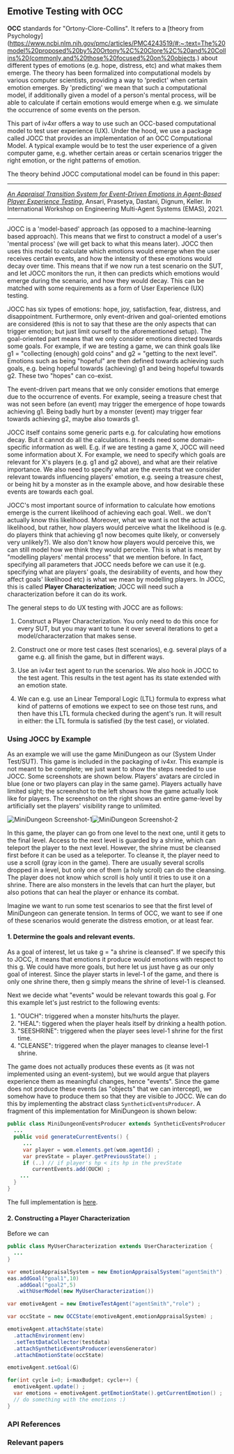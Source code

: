 ## Emotive Testing with OCC

**OCC** standards for "Ortony-Clore-Collins". It refers to a [theory from Psychology](https://www.ncbi.nlm.nih.gov/pmc/articles/PMC4243519/#:~:text=The%20model%20proposed%20by%20Ortony%2C%20Clore%2C%20and%20Collins%20(commonly,and%20those%20focused%20on%20objects.) about different types of emotions (e.g. hope, distress, etc) and what makes them emerge. The theory has been formalized into computational models by various computer scientists, providing a way to 'predict' when certain emotion emerges. By 'predicting' we mean that such a computational model, if additionally given a model of a person's mental process, will be able to calculate if certain emotions would emerge when e.g. we simulate the occurrence of some events on the person.

This part of iv4xr offers a way to use such an OCC-based computational model to test user experience (UX). Under the hood, we use a package called JOCC that provides an implementation of an OCC Computational Model. A typical example would be to test the user experience of a given computer game, e.g. whether certain areas or certain scenarios trigger the right emotion, or the right patterns of emotion.


The theory behind JOCC computational model can be found in this paper:

-----

[_An Appraisal Transition System for Event-Driven Emotions in Agent-Based Player Experience Testing_](https://arxiv.org/pdf/2105.05589), Ansari, Prasetya, Dastani, Dignum, Keller. In
International Workshop on Engineering Multi-Agent Systems (EMAS), 2021.

-----

JOCC is a 'model-based' approach (as opposed to a machine-learning based approach). This means that we first to construct a model of a user's 'mental process' (we will get back to what this means later). JOCC then uses this model to calculate which emotions would emerge when the user receives certain events, and how the intensity of these emotions would decay over time. This means that if we now run a test scenario on the SUT, and let JOCC monitors the run, it then can predicts which emotions would emerge during the scenario, and how they would decay. This can be matched with some requirements as a form of User Experience (UX) testing.

JOCC has six types of emotions: hope, joy, satisfaction, fear, distress, and disappointment. Furthermore, only event-driven and goal-oriented emotions are considered (this is not to say that these are the only aspects that can trigger emotion; but just limit ourself to the aforementioned setup). The goal-oriented part means that we only consider emotions directed towards some goals. For example, if we are testing a game, we can think goals like g1 = "collecting (enough) gold coins" and g2 = "getting to the next level". Emotions such as being "hopeful" are then defined towards achieving such goals, e.g. being hopeful towards (achieving) g1 and being hopeful towards g2. These two "hopes" can co-exist.

The event-driven part means that we only consider emotions that emerge due to the occurrence of events. For example, seeing a treasure chest that was not seen before (an event) may trigger the emergence of hope towards achieving g1. Being badly hurt by a monster (event) may trigger fear towards achieving g2, maybe also towards g1.

JOCC itself contains some generic parts e.g. for calculating how emotions decay. But it cannot do all the calculations. It needs need some domain-specific information as well. E.g. if we are testing a game X, JOCC will need some information about X. For example, we need to specify which goals are relevant for X's players (e.g. g1 and g2 above), and what are their relative importance.
We also need to specify what are the events that we consider relevant towards influencing players' emotion, e.g. seeing a treasure chest, or being hit by a monster as in the example above, and how desirable these events are towards each goal.

JOCC's most important source of information to calculate how emotions emerge is the current likelihood of achieving each goal. Well.. we don't actually know this likelihood. Moreover, what we want is not the actual likelihood, but rather, how players would perceive what the likelihood is (e.g. do players think that achieving g1 now becomes quite likely, or conversely very unlikely?). We also don't know how players would perceive this, we can still model how we think they would perceive. This is what is meant by "modelling players' mental process" that we mention before. In fact, specifying all parameters that JOCC needs before we can use it (e.g. specifying what are players' goals, the desirability of events, and how they affect goals' likelihood etc) is what we mean by modelling players. In JOCC, this is called **Player Characterization**; JOCC will need such a characterization before it can do its work.

The general steps to do UX testing with JOCC are as follows:

   1. Construct a Player Characterization. You only need to do this once for every SUT, but you may want to tune it over several iterations to get a model/characterzation that makes sense.

   2. Construct one or more test cases (test scenarios), e.g. several plays of a game e.g. all finish the game, but in different ways.

   3. Use an iv4xr test agent to run the scenarios. We also hook in JOCC to the test agent. This results in the test agent has its state extended with an emotion state.

   4. We can e.g. use an Linear Temporal Logic (LTL) formula to express what kind of patterns of emotions we expect to see on those test runs, and then have this LTL formula checked during the agent's run. It will result in either: the LTL formula is satisfied (by the test case), or violated.


### Using JOCC by Example

As an example we will use the game MiniDungeon as our (System Under Test/SUT). This game is included in the packaging of iv4xr. This example is not meant to be complete; we just want to show the steps needed to use JOCC. Some screenshots are shown below. Players' avatars are circled in blue (one or two players can play in the same game). Players actually have limited sight; the screenshot to the left shows how the game actually look like for players. The screenshot on the right shows an entire game-level by artificially set the players' visibility range to unlimited.

![MiniDungeon Screenshot-1](./minidungeonShot3.png)![MiniDungeon Screenshot-2](./minidungeonShot2.png)

In this game, the player can go from one level to the next one, until it gets to the final level. Access to the next level is guarded by a shrine, which can teleport the player to the next level. However, the shrine must be cleansed first before it can be used as a teleporter. To cleanse it, the player need to use a scroll (gray icon in the game). There are usually several scrolls dropped in a level, but only one of them (a holy scroll) can do the cleansing. The player does not know which scroll is holy until it tries to use it on a shrine. There are also monsters in the levels that can hurt the player, but also potions that can heal the player or enhance its combat.

Imagine we want to run some test scenarios to see that the first level of MiniDungeon can generate tension. In terms of OCC, we want to see if one of these scenarios would generate the distress emotion, or at least fear.

#### 1. Determine the goals and relevant events.

As a goal of interest, let us take g = "a shrine is cleansed". If we specify this to JOCC, it means that emotions it produce would emotions with respect to this g. We could have more goals, but here let us just have g as our only goal of interest. Since the player starts in level-1 of the game, and there is only one shrine there, then g simply means the shrine of level-1 is cleansed.

Next we decide what "events" would be relevant towards this goal g. For this example let's just restrict to the following events:

   1. "OUCH": triggered when a monster hits/hurts the player.
   2. "HEAL": tiggered when the player heals itself by drinking a health potion.
   3. "SEESHRINE": triggered when the player sees level-1 shrine for the first time.
   4. "CLEANSE": triggered when the player manages to cleanse level-1 shrine.

The game does not actually produces these events as (it was not implemented using an event-system), but we would argue that players experience them as meaningful changes, hence "events". Since the game does not produce these events (as "objects" that we can intercept), we somehow have to produce them so that they are visible to JOCC. We can do this by implementing the abstract class `SyntheticEventsProducer`. A fragment of this implementation for MiniDungeon is shown below:

```Java
public class MiniDungeonEventsProducer extends SyntheticEventsProducer {
  ...
  public void generateCurrentEvents() {
     ...
     var player = wom.elements.get(wom.agentId) ;
     var prevState = player.getPreviousState() ;
     if (..) // if player's hp < its hp in the prevState
        currentEvents.add(OUCH) ;
    ...
  }
}
```

The full implementation is [here](../src/main/java/nl/uu/cs/aplib/exampleUsages/miniDungeon/testAgent/MiniDungeonEventsProducer).



#### 2. Constructing a Player Characterization

Before we can

```java
public class MyUserCharacterization extends UserCharacterization {
  ...
}
```

```java
var emotionAppraisalSystem = new EmotionAppraisalSystem("agentSmith") ;
eas.addGoal("goal1",10)
   .addGoal("goal2",5)
   .withUserModel(new MyUserCharacterization())
```

```java
var emotiveAgent = new EmotiveTestAgent("agentSmith","role") ;

var occState = new OCCState(emotiveAgent,emotionAppraisalSystem) ;

emotiveAgent.attachState(state)
  .attachEnvironment(env)
  .setTestDataCollector(testdata)
  .attachSyntheticEventsProducer(evensGenerator)
  .attachEmotionState(occState)

emotiveAgent.setGoal(G)
```

```java
for(int cycle i=0; i<maxBudget; cycle++) {
  emotiveAgent.update() ;
  var emotions = emotiveAgent.getEmotionState().getCurrentEmotion() ;
  // do something with the emotions :)
}
```

### API References

### Relevant papers
